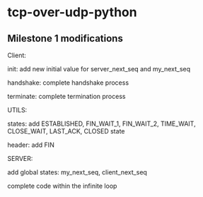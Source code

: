 # tcp-over-udp-python

## Milestone 1 modifications

Client:

init: add new initial value for server_next_seq and my_next_seq

handshake: complete handshake process

terminate: complete termination process

UTILS:

states: add ESTABLISHED, FIN_WAIT_1, FIN_WAIT_2, TIME_WAIT, CLOSE_WAIT, LAST_ACK, CLOSED state

header: add FIN

SERVER:

add global states: my_next_seq, client_next_seq

complete code within the infinite loop